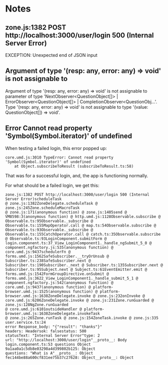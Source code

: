 # Notes

## zone.js:1382 POST http://localhost:3000/user/login 500 (Internal Server Error)
EXCEPTION: Unexpected end of JSON input



## Argument of type '(resp: any, error: any) => void' is not assignable to 
Argument of type '(resp: any, error: any) => void' is not assignable to parameter of type 'NextObserver<QuestionObject[]> | ErrorObserver<QuestionObject[]> | CompletionObserver<QuestionObj...'.
  Type '(resp: any, error: any) => void' is not assignable to type '(value: QuestionObject[]) => void'.

## Error Cannot read property 'Symbol(Symbol.iterator)' of undefined

When testing a failed login, this error popped up:
```
core.umd.js:3010 TypeError: Cannot read property 'Symbol(Symbol.iterator)' of undefined
    at Object.subscribeToResult (subscribeToResult.ts:58)
```

That was for a successful login, and, the app is functioning normally.

For what should be a failed login, we get this:
```
zone.js:1382 POST http://localhost:3000/user/login 500 (Internal Server Error)scheduleTask 
@ zone.js:1382ZoneDelegate.scheduleTask @ zone.js:245Zone.scheduleMacroTask 
@ zone.js:171(anonymous function) @ zone.js:1405send @ VM8598:3(anonymous function) @ http.umd.js:1128Observable.subscribe @ Observable.ts:95Observable._subscribe @ Observable.ts:155MapOperator.call @ map.ts:54Observable.subscribe @ Observable.ts:93Observable._subscribe @ Observable.ts:155CatchOperator.call @ catch.ts:35Observable.subscribe @ Observable.ts:93LoginComponent.submitForm @ login.component.ts:37_View_LoginComponent1._handle_ngSubmit_5_0 @ component.ngfactory.js:535(anonymous function) @ core.umd.js:9437schedulerFn @ forms.umd.js:1562SafeSubscriber.__tryOrUnsub @ Subscriber.ts:238SafeSubscriber.next @ Subscriber.ts:190Subscriber._next @ Subscriber.ts:135Subscriber.next @ Subscriber.ts:95Subject.next @ Subject.ts:61EventEmitter.emit @ forms.umd.js:1542FormGroupDirective.onSubmit @ forms.umd.js:3622_View_LoginComponent1._handle_submit_5_1 @ component.ngfactory.js:542(anonymous function) @ core.umd.js:9437(anonymous function) @ platform-browser.umd.js:1525(anonymous function) @ platform-browser.umd.js:1638ZoneDelegate.invoke @ zone.js:232onInvoke @ core.umd.js:6206ZoneDelegate.invoke @ zone.js:231Zone.runGuarded @ zone.js:128NgZone.runGuarded 
@ core.umd.js:6101outsideHandler @ platform-browser.umd.js:1638ZoneDelegate.invokeTask 
@ zone.js:265Zone.runTask @ zone.js:154ZoneTask.invoke @ zone.js:335
user.service.ts:24 
error Response_body: "{"result": "thanks"}"
headers: Headersok: falsestatus: 500
statusText: "Internal Server Error"type: 2
url: "http://localhost:3000/user/login"__proto__: Body
login.component.ts:53 questions Object
9a1aa0a1c5db8e03298a4d399802b125: Object
questions: "What is A"__proto__: Object
fec144be88a600cf831ee75b37c27628: Object__proto__: Object
```
